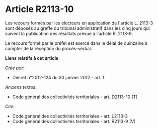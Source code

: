 # Article R2113-10

Les recours formés par les électeurs en application de l'article L. 2113-3 sont déposés au greffe du tribunal administratif
dans les cinq jours qui suivent la publication des résultats prévue à l'article R. 2113-9. 

Le recours formé par le préfet est exercé dans le délai de quinzaine à compter de la réception du procès-verbal.

**Liens relatifs à cet article**

_Créé par_:

  - Décret n°2012-124 du 30 janvier 2012 - art. 1

_Anciens textes_:

  - Code général des collectivités territoriales - art. D2113-10 (T)

_Cite_:

  - Code général des collectivités territoriales - art. L2113-3
  - Code général des collectivités territoriales - art. R2113-9 (V)
